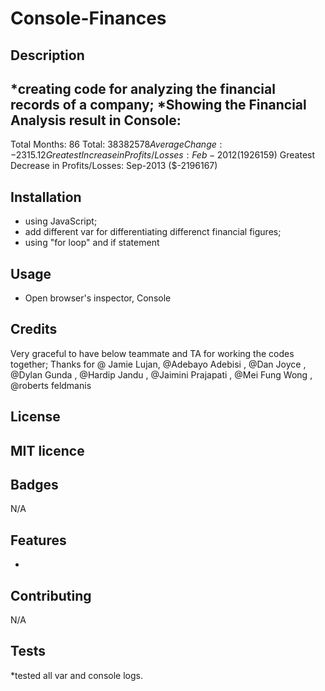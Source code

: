 # Console-Finances

## Description 
 *creating code for analyzing the financial records of a company;
 *Showing the Financial Analysis result in Console:
  ----------------
  Total Months: 86
  Total: $38382578
  Average Change: -2315.12
  Greatest Increase in Profits/Losses: Feb-2012 ($1926159)
  Greatest Decrease in Profits/Losses: Sep-2013 ($-2196167)
  

## Installation

* using JavaScript;
* add different var for differentiating differenct financial figures;
* using "for loop" and if statement


## Usage 

* Open browser's inspector, Console

## Credits

Very graceful to have below teammate and TA for working the codes together;
Thanks for @ Jamie Lujan, @Adebayo Adebisi
, 
@Dan Joyce
, 
@Dylan Gunda
, 
@Hardip Jandu
, 
@Jaimini Prajapati
, 
@Mei Fung Wong
,
@roberts feldmanis

## License

MIT licence
---



## Badges
N/A

## Features

* 

## Contributing

N/A

## Tests

*tested all var and console logs.
